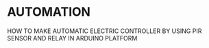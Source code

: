 # AUTOMATION
HOW TO MAKE AUTOMATIC ELECTRIC CONTROLLER BY USING PIR SENSOR AND RELAY IN ARDUINO PLATFORM
